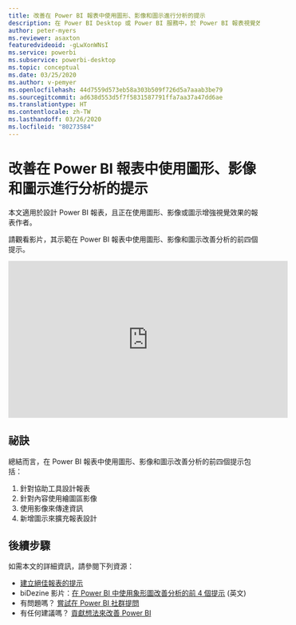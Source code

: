 ```yaml
---
title: 改善在 Power BI 報表中使用圖形、影像和圖示進行分析的提示
description: 在 Power BI Desktop 或 Power BI 服務中，於 Power BI 報表視覺效果中改善使用圖形、影像和圖示進行分析的四個提示。
author: peter-myers
ms.reviewer: asaxton
featuredvideoid: -gLwXonWNsI
ms.service: powerbi
ms.subservice: powerbi-desktop
ms.topic: conceptual
ms.date: 03/25/2020
ms.author: v-pemyer
ms.openlocfilehash: 44d7559d573eb58a303b509f726d5a7aaab3be79
ms.sourcegitcommit: ad638d553d5f7f5831587791ffa7aa37a47dd6ae
ms.translationtype: HT
ms.contentlocale: zh-TW
ms.lasthandoff: 03/26/2020
ms.locfileid: "80273584"
---
```

# <a name="tips-to-improve-analysis-with-shapes-images-and-icons-in-power-bi-reports"></a>改善在 Power BI 報表中使用圖形、影像和圖示進行分析的提示

本文適用於設計 Power BI 報表，且正在使用圖形、影像或圖示增強視覺效果的報表作者。

請觀看影片，其示範在 Power BI 報表中使用圖形、影像和圖示改善分析的前四個提示。

<iframe width="560" height="315" src="https://www.youtube.com/embed/-gLwXonWNsI" frameborder="0" allowfullscreen></iframe>

## <a name="tips"></a>祕訣

總結而言，在 Power BI 報表中使用圖形、影像和圖示改善分析的前四個提示包括：

1. 針對協助工具設計報表
1. 針對內容使用繪圖區影像
1. 使用影像來傳達資訊
1. 新增圖示來擴充報表設計

## <a name="next-steps"></a>後續步驟

如需本文的詳細資訊，請參閱下列資源：

- [建立絕佳報表的提示](../power-bi-reports-tips-and-tricks-for-creating.md)
- biDezine 影片：[在 Power BI 中使用象形圖改善分析的前 4 個提示](https://www.youtube.com/watch?v=-gLwXonWNsI) (英文)
- 有問題嗎？ [嘗試在 Power BI 社群提問](https://community.powerbi.com/)
- 有任何建議嗎？ [貢獻想法來改善 Power BI](https://ideas.powerbi.com/)
